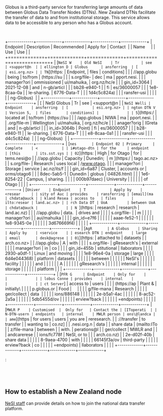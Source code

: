 Globus is a third-party service for transferring large amounts of data
between Globus Data Transfer Nodes (DTNs). New Zealand DTNs facilitate
the transfer of data to and from institutional storage. This service
allows data to be accessible to any person who has a Globus account.

 

+-------------+-------------+-------------+-------------+-------------+
| Endpoint    | Description | Recommended | Apply for   | Contact     |
| Name        |             | Use         | Use         |             |
+=============+=============+=============+=============+=============+
| [`NeSI W    | Old NeSI    | Tr          | see         | <support@n  |
| ellington D | Globus      | ansferring  | [           | esi.org.nz> |
| TN`](https: | Endpoint,   | files       | conditions] |             |
| //app.globu | being       | to/from     | (https://su |             |
| s.org/file- | dec         | ma          | pport.nesi. |             |
| manager?ori | ommissioned | ui/mahuika, | org.nz/hc/e |             |
| gin_id=3064 | 2021-12-08  | and         | n-gb/articl |             |
| bb28-e940-1 |             | fi          | es/36000057 |             |
| 1e8-8caa-0a |             | le-sharing. | 6776-Data-T |             |
| 1d4c5c824a) |             |             | ransfer-usi |             |
|             |             |             | ng-Globus)  |             |
+-------------+-------------+-------------+-------------+-------------+
| [           | NeSI Globus | Tr          | see         | <support@n  |
| `NeSI Welli | Endpoint    | ansferring  | [           | esi.org.nz> |
| ngton DTN V | Version 5,  | files       | conditions] |             |
| 5`](https:/ | located at  | to/from     | (https://su |             |
| /app.globus | NIWA        | ma          | pport.nesi. |             |
| .org/file-m | Wellington  | ui/mahuika, | org.nz/hc/e |             |
| anager?orig | (Greta      | and         | n-gb/articl |             |
| in_id=3064b | Point)      | fi          | es/36000057 |             |
| b28-e940-11 |             | le-sharing. | 6776-Data-T |             |
| e8-8caa-0a1 |             |             | ransfer-usi |             |
| d4c5c824a)  |             |             | ng-Globus)  |             |
+-------------+-------------+-------------+-------------+-------------+
| [`nes       | Endpoint 02 | Primary     | Complete    | <           |
| i#otago-dtn | for the     | endpoint    | [this       | its.sst.sys |
| 02`](https: | High        | for Otago   | for         | tems.nesi@o |
| //app.globu | Capacity    | Dunedin;    | m ](https:/ | tago.ac.nz> |
| s.org/file- | Research    | uses local  | /www.otago. |             |
| manager?ori | Storage     | service     | ac.nz/its/f |             |
| gin_id=6a87 | Cluster,    | accounts or | orms/otago6 |             |
| 8dec-5ab5-1 | Dunedin     | globus      | 04826.html) |             |
| 1e6-8254-22 | Campus,     | sharing.    |             |             |
| 000b97daec) | University  |             |             |             |
|             | of Otago    |             |             |             |
+-------------+-------------+-------------+-------------+-------------+
| [`Univer    | Endpoint    | T           | Apply by    | <resear     |
| sity of Auc | provides    | ransferring | [email](ma  | chdata@auck |
| kland Resea | access to   | files       | ilto:resear | land.ac.nz> |
| rch Data DT | UoA         | between UoA | chdata@auck |             |
| N `](https: | research    | research    | land.ac.nz) |             |
| //app.globu | data.       | drives and  |             |             |
| s.org/file- |             | m           |             |             |
| manager?ori |             | aui/mahuika |             |             |
| gin_id=e7f6 |             |             |             |             |
| aaae-fe52-1 |             |             |             |             |
| 1e8-9345-0e |             |             |             |             |
| 3d676669f4) |             |             |             |             |
+-------------+-------------+-------------+-------------+-------------+
| [`AgR       | A Globus    | Sharing     | Apply by    | <service    |
| esearch DTN | endpoint    | large       | email       | desk@agrese |
| 01`](https: | attached to | datasets    |             | arch.co.nz> |
| //app.globu | A           | with        |             |             |
| s.org/file- | gResearch's | external    |             |             |
| manager?ori | in          | co          |             |             |
| gin_id=455b | stitutional | llaborators |             |             |
| 2930-a0df-1 | Linux       | and moving  |             |             |
| 1e8-96e4-0a | storage     | large       |             |             |
| 6d4e044368) | platform    | datasets    |             |             |
|             |             | between     |             |             |
|             |             | NeSI's      |             |             |
|             |             | facility    |             |             |
|             |             | and         |             |             |
|             |             | A           |             |             |
|             |             | gResearch's |             |             |
|             |             | internal    |             |             |
|             |             | storage     |             |             |
|             |             | platform    |             |             |
+-------------+-------------+-------------+-------------+-------------+
| [`PFR G     | Endpoint    | Only for    |             |             |
| lobus Conne | provides    | internal    |             |             |
| ct Server`] | access to   | users       |             |             |
| (https://ap | Plant &     | initially\  |             |             |
| p.globus.or | Food        |             |             |             |
| g/file-mana | Research    |             |             |             |
| ger/collect | data        |             |             |             |
| ions/886148 |             |             |             |             |
| 2e-b5a1-4ac |             |             |             |             |
| 8-ac52-2a5a |             |             |             |             |
| 5db5455d/ov |             |             |             |             |
| erview?back |             |             |             |             |
| =endpoints) |             |             |             |             |
+-------------+-------------+-------------+-------------+-------------+
| [`MWLR P    | Customised  |  Only for   | Contact the | [IToperati  |
| N-DTN-usern | endpoints   | internal    | MWLR person | ons\@landca |
| ame`](https | for users   | users       | you are     | reresearch. |
| ://transfer | to transfer |             | wanting to  | co.nz]      |
| .nesi.org.n | data        |             | share data  | (mailto:ITo |
| z/file-mana | between     |             | with.       | perations@l |
| ger/collect | MWLR and    |             |             | andcarerese |
| ions/fc778f | NeSI, or to |             |             | arch.co.nz) |
| 2e-d02f-40b | share data  |             |             |             |
| 8-9aea-4700 | with        |             |             |             |
| 66145f3a/ov | third-party |             |             |             |
| erview?back | co          |             |             |             |
| =endpoints) | llaborators |             |             |             |
+-------------+-------------+-------------+-------------+-------------+

:  

 
-

How to establish a New Zealand node
-----------------------------------

[NeSI staff](mailto:support@nesi.org.nz) can provide details on how to
join the national data transfer platform. 
